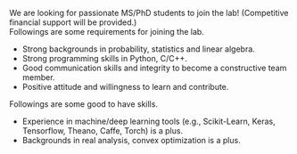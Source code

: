 We are looking for passionate MS/PhD students to join the lab! (Competitive financial support will be provided.)  
Followings are some requirements for joining the lab.

- Strong backgrounds in probability, statistics and linear algebra.
- Strong programming skills in Python, C/C++.
- Good communication skills and integrity to become a constructive team member.
- Positive attitude and willingness to learn and contribute.

Followings are some good to have skills.

- Experience in machine/deep learning tools (e.g., Scikit-Learn, Keras, Tensorflow, Theano, Caffe, Torch) is a plus.
- Backgrounds in real analysis, convex optimization is a plus.

